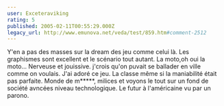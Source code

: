 ```yaml
---
user: Exceteraviking
rating: 5
published: 2005-02-11T00:55:29.000Z
legacy_url: http://www.emunova.net/veda/test/859.htm#comment-2512
---
```

Y'en a pas des masses sur la dream des jeu comme celui là. Les graphismes sont excellent et le scénario tout autant. La moto,oh oui la moto... Nerveuse et jouissive. j'crois qu'on puvait se ballader en ville comme on voulais. J'ai adoré ce jeu. La classe même si la maniabilité était pas parfaite. Monde de m\*\*\*\*\*, milices et voyons le tout sur un fond de société avncées niveau technologique. Le futur à l'américaine vu par un parono.